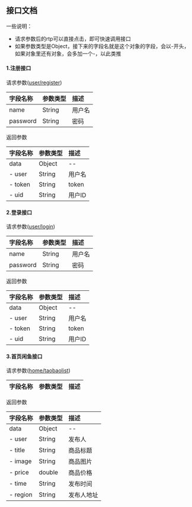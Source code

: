 ## 接口文档

一些说明：

* 请求参数后的rtp可以直接点击，即可快速调用接口
* 如果参数类型是Object，接下来的字段名就是这个对象的字段，会以-开头，如果对象里还有对象，会多加一个-，以此类推

#### 1.注册接口

请求参数([user/register](http://app.foxleezh.me/api/user/register?name=foxleezh&password=123456))

| 字段名称        | 参数类型           | 描述  |
| :-- |:--| :--|
| name      | String | 用户名 |
| password      | String      |   密码 |

返回参数

| 字段名称        | 参数类型           | 描述  |
| :-- |:--| :--|
| data      | Object | -- |
| - user      | String      |   用户名 |
| - token      | String      |   token |
| - uid      | String      |   用户ID |

#### 2.登录接口

请求参数([user/login](http://app.foxleezh.me/api/user/login?name=foxleezh&password=123456))

| 字段名称        | 参数类型           | 描述  |
| :-- |:--| :--|
| name      | String | 用户名 |
| password      | String      |   密码 |

返回参数

| 字段名称        | 参数类型           | 描述  |
| :-- |:--| :--|
| data      | Object | -- |
| - user      | String      |   用户名 |
| - token      | String      |   token |
| - uid      | String      |   用户ID |

#### 3.首页闲鱼接口

请求参数([home/taobaolist](http://app.foxleezh.me/api/home/taobaolist))

| 字段名称        | 参数类型           | 描述  |
| :-- |:--| :--|


返回参数

| 字段名称        | 参数类型           | 描述  |
| :-- |:--| :--|
| data      | Object | -- |
| - user      | String      |   发布人 |
| - title      | String      |   商品标题 |
| - image      | String      |   商品图片 |
| - price      | double      |   商品价格 |
| - time      | String      |   发布时间 |
| - region      | String      |   发布人地址 |
